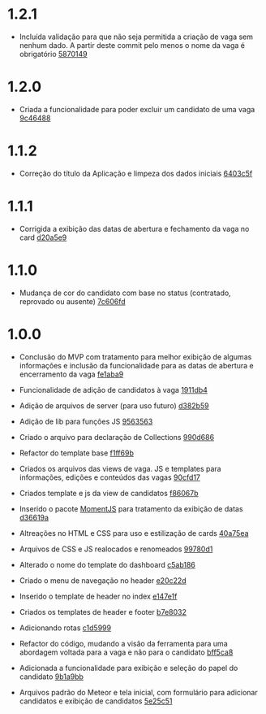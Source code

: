 # 1.2.1
* Incluída validação para que não seja permitida a criação de vaga sem nenhum dado. A partir deste commit pelo menos o nome da vaga é obrigatório [5870149](https://github.com/justdigital/hiring-helper/commit/58701495d5bbb599121e3e795c0142954fc195c3)

# 1.2.0

* Criada a funcionalidade para poder excluir um candidato de uma vaga [9c46488](https://bitbucket.org/code_just/just-hiring/commits/9c464885721407f90abb0fac11fdd555725fe720)


# 1.1.2

* Correção do título da Aplicação e limpeza dos dados iniciais [6403c5f](https://bitbucket.org/code_just/just-hiring/commits/6403c5fdcd6f9d2ed5058b94acebaf8d7d7ee11b)


# 1.1.1

* Corrigida a exibição das datas de abertura e fechamento da vaga no card [d20a5e9](https://bitbucket.org/code_just/just-hiring/commits/d20a5e93bd815efdb46803df99966f2a5ece0008)


# 1.1.0

* Mudança de cor do candidato com base no status (contratado, reprovado ou ausente) [7c606fd](https://bitbucket.org/code_just/just-hiring/commits/7c606fdf343d1648c07be848db9894b46830311d)


# 1.0.0

* Conclusão do MVP com tratamento para melhor exibição de algumas informações e inclusão da funcionalidade para as datas de abertura e encerramento da vaga [fe1aba9](https://bitbucket.org/code_just/just-hiring/commits/fe1aba9abcd01b8cfd393807e08d2153c5c2bdec)

* Funcionalidade de adição de candidatos à vaga [1911db4](https://bitbucket.org/code_just/just-hiring/commits/1911db45b398e05b7cc1b7b05599039bc5579adc)

* Adição de arquivos de server (para uso futuro) [d382b59](https://bitbucket.org/code_just/just-hiring/commits/d382b59828b045c49eb873f1ad18a31315ba7655)

* Adição de lib para funções JS [9563563](https://bitbucket.org/code_just/just-hiring/commits/9563563e1d8a61940afcd6592d1923bcc8dbc3ee)

* Criado o arquivo para declaração de Collections [990d686](https://bitbucket.org/code_just/just-hiring/commits/990d686c93d7b53ad74bc72460b468a71c351c0a)

* Refactor do template base [f1ff69b](https://bitbucket.org/code_just/just-hiring/commits/f1ff69be9c9443d6e4a48724a34ef628c5a57704)

* Criados os arquivos das views de vaga. JS e templates para informações, edições e conteúdos das vagas [90cfd17](https://bitbucket.org/code_just/just-hiring/commits/90cfd17a78bd67f9d5173f91c267d3bd230a7696)

* Criados template e js da view de candidatos [f86067b](https://bitbucket.org/code_just/just-hiring/commits/f86067b1fc0d73b24d5eb3fe1b5d6d11f8d935a8)

* Inserido o pacote [MomentJS](http://momentjs.com) para tratamento da exibição de datas [d36619a](https://bitbucket.org/code_just/just-hiring/commits/d36619ac85781a818cf0342a7718bd05f0253655)

* Altreações no HTML e CSS para uso e estilização de cards [40a75ea](https://bitbucket.org/code_just/just-hiring/commits/40a75ea149bf9bc9376acf9fc32a4dc32142b22c)

* Arquivos de CSS e JS realocados e renomeados [99780d1](https://bitbucket.org/code_just/just-hiring/commits/99780d1c234c82b979a92c5909ff0e602600eda3)

* Alterado o nome do template do dashboard [c5ab186](https://bitbucket.org/code_just/just-hiring/commits/c5ab1867b9266c4873e6ca6e349a41ae3a02ecf1)

* Criado o menu de navegação no header [e20c22d](https://bitbucket.org/code_just/just-hiring/commits/e20c22d2b3ef0eedcd3389836b9251645543499d)

* Inserido o template de header no index [e147e1f](https://bitbucket.org/code_just/just-hiring/commits/e147e1f17babe4ac57d49171257e8554fc1118fb)

* Criados os templates de header e footer [b7e8032](https://bitbucket.org/code_just/just-hiring/commits/b7e80329b5a255bae6fd004c9d01629d7f8eb766)

* Adicionando rotas [c1d5999](https://bitbucket.org/code_just/just-hiring/commits/c1d5999015ad7144a6f2974f69e6fbfdb96d6e58)

* Refactor do código, mudando a visão da ferramenta para uma abordagem voltada para a vaga e não para o candidato [bff5ca8](https://bitbucket.org/code_just/just-hiring/commits/bff5ca87213d86a59f84bc2a449fe1651d5ec721)

* Adicionada a funcionalidade para exibição e seleção do papel do candidato [9b1a9bb](https://bitbucket.org/code_just/just-hiring/commits/9b1a9bb15583d31254e690a3c9bce95825c7db99)

* Arquivos padrão do Meteor e tela inicial, com formulário para adicionar candidatos e exibição de candidatos [5e25c51](https://bitbucket.org/code_just/just-hiring/commits/5e25c518ccb51d2e90840cc21cc4a7ad1efbd3dd)
